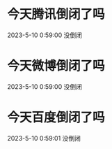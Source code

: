 # 今天腾讯倒闭了吗

2023-5-10 0:59:00 没倒闭

# 今天微博倒闭了吗

2023-5-10 0:59:00 没倒闭

# 今天百度倒闭了吗

2023-5-10 0:59:01 没倒闭

